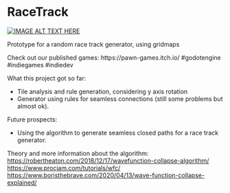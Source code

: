 # RaceTrack
[![IMAGE ALT TEXT HERE](https://img.youtube.com/vi/gWxspGblaWc/0.jpg)](https://www.youtube.com/watch?v=gWxspGblaWc)
<p>Prototype for a random race track generator, using gridmaps
<p>Check out our published games:
https://pawn-games.itch.io/
#godotengine #indiegames #indiedev

What this project got so far:
 - Tile analysis and rule generation, considering y axis rotation
 - Generator using  rules for seamless connections (still some problems but almost ok).

Future prospects:
 - Using the algorithm to generate seamless closed paths for a race track generator.

Theory and more information about the algorithm:
https://robertheaton.com/2018/12/17/wavefunction-collapse-algorithm/
https://www.procjam.com/tutorials/wfc/
https://www.boristhebrave.com/2020/04/13/wave-function-collapse-explained/
